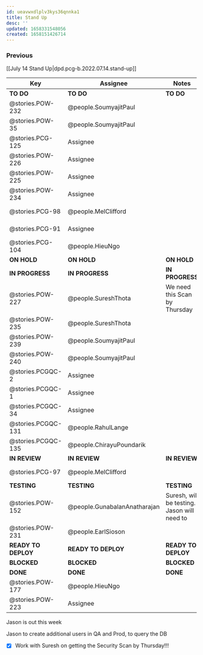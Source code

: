 ```yaml
---
id: ueavwxdlplv3kys36qnnka1
title: Stand Up
desc: ''
updated: 1658331548056
created: 1658151426714
---
```


### Previous

[[July 14 Stand Up|dpd.pcg-b.2022.07.14.stand-up]]



| Key                 | Assignee                     | Notes                                       | Components            |
| ------------------- | ---------------------------- | ------------------------------------------- | --------------------- |
| **TO DO**           | **TO DO**                    | **TO DO**                                   | **TO DO**             |
| @stories.POW-232    | @people.SoumyajitPaul        |                                             | Testing; UI Front End |
| @stories.POW-35     | @people.SoumyajitPaul        |                                             | Testing; UI Front End |
| @stories.PCG-125    | Assignee                     |                                             | Testing; UI Front End |
| @stories.POW-226    | Assignee                     |                                             | Testing; UI Front End |
| @stories.POW-225    | Assignee                     |                                             | Testing; UI Front End |
| @stories.POW-234    | Assignee                     |                                             | Testing; UI Front End |
| @stories.PCG-98     | @people.MelClifford          |                                             | Testing; UI Front End |
| @stories.PCG-91     | Assignee                     |                                             | Testing; UI Front End |
| @stories.PCG-104    | @people.HieuNgo              |                                             | Testing; UI Front End |
| **ON HOLD**         | **ON HOLD**                  | **ON HOLD**                                 | **ON HOLD**           |
| **IN PROGRESS**     | **IN PROGRESS**              | **IN PROGRESS**                             | **IN PROGRESS**       |
| @stories.POW-227    | @people.SureshThota          | We need this Scan by Thursday               | Testing; UI Front End |
| @stories.POW-235    | @people.SureshThota          |                                             | Testing; UI Front End |
| @stories.POW-239    | @people.SoumyajitPaul        |                                             | Testing; UI Front End |
| @stories.POW-240    | @people.SoumyajitPaul        |                                             | Testing; UI Front End |
| @stories.PCGQC-2    | Assignee                     |                                             |                       |
| @stories.PCGQC-1    | Assignee                     |                                             |                       |
| @stories.PCGQC-34   | Assignee                     |                                             | Microservices and API |
| @stories.PCGQC-131  | @people.RahulLange           |                                             |                       |
| @stories.PCGQC-135  | @people.ChirayuPoundarik     |                                             | Testing; UI Front End |
| **IN REVIEW**       | **IN REVIEW**                | **IN REVIEW**                               | **ON HOLD**           |
| @stories.PCG-97     | @people.MelClifford          |                                             | Testing; UI Front End |
| **TESTING**         | **TESTING**                  | **TESTING**                                 | **BLOCKED**           |
| @stories.POW-152    | @people.GunabalanAnatharajan | Suresh, will be testing. Jason will need to |                       |
| @stories.POW-231    | @people.EarlSioson           |                                             |                       |
| **READY TO DEPLOY** | **READY TO DEPLOY**          | **READY TO DEPLOY**                         | **BLOCKED**           |
| **BLOCKED**         | **BLOCKED**                  | **BLOCKED**                                 | **BLOCKED**           |
| **DONE**            | **DONE**                     | **DONE**                                    | **DONE**              |
| @stories.POW-177    | @people.HieuNgo              |                                             |                       |
| @stories.POW-223    | Assignee                     |                                             | Testing; UI Front End |

Jason is out this week

Jason to create additional users in QA and Prod, to query the DB

- [x] Work with Suresh on getting the Security Scan by Thursday!!!
